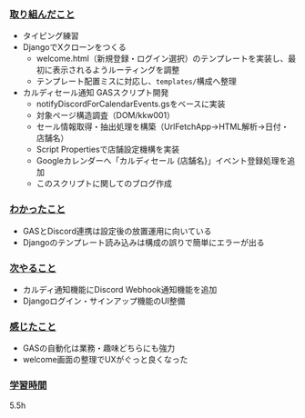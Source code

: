 ### <u>取り組んだこと</u>
- タイピング練習
- DjangoでXクローンをつくる
  - welcome.html（新規登録・ログイン選択）のテンプレートを実装し、最初に表示されるようルーティングを調整
  - テンプレート配置ミスに対応し、`templates/`構成へ整理
- カルディセール通知 GASスクリプト開発
  - notifyDiscordForCalendarEvents.gsをベースに実装
  - 対象ページ構造調査（DOM/kkw001）
  - セール情報取得・抽出処理を構築（UrlFetchApp→HTML解析→日付・店舗名）
  - Script Propertiesで店舗設定機構を実装
  - Googleカレンダーへ「カルディセール {店舗名}」イベント登録処理を追加
  - このスクリプトに関してのブログ作成

### <u>わかったこと</u>
- GASとDiscord連携は設定後の放置運用に向いている
- Djangoのテンプレート読み込みは構成の誤りで簡単にエラーが出る

### <u>次やること</u>
- カルディ通知機能にDiscord Webhook通知機能を追加
- Djangoログイン・サインアップ機能のUI整備

### <u>感じたこと</u>
- GASの自動化は業務・趣味どちらにも強力
- welcome画面の整理でUXがぐっと良くなった

### <u>学習時間</u>
5.5h
